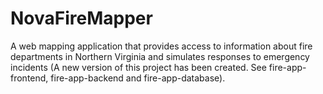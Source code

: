 # NovaFireMapper

A web mapping application that provides access to information about fire departments in Northern Virginia and simulates responses to emergency incidents (A new version of this project has been created. See fire-app-frontend, fire-app-backend and fire-app-database).

